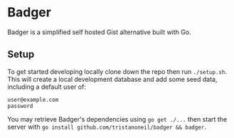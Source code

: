 # Badger

Badger is a simplified self hosted Gist alternative built with Go.

## Setup

To get started developing locally clone down the repo then run `./setup.sh`.
This will create a local development database and add some seed data, including
a default user of:

```
user@example.com
password
```

You may retrieve Badger's dependencies using `go get ./...` then start the
server with `go install github.com/tristanoneil/badger && badger`.
